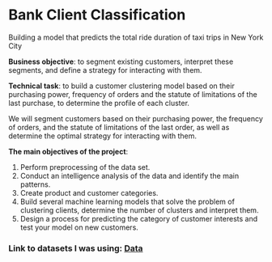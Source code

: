# Bank Сlient Сlassification
Building a model that predicts the total ride duration of taxi trips in New York City

**Business objective**: to segment existing customers, interpret these segments, and define a strategy for interacting with them.

**Technical task**: to build a customer clustering model based on their purchasing power, frequency of orders and the statute of limitations of the last purchase, to determine the profile of each cluster.

We will segment customers based on their purchasing power, the frequency of orders, and the statute of limitations of the last order, as well as determine the optimal strategy for interacting with them.

**The main objectives of the project**:
1. Perform preprocessing of the data set.
2. Conduct an intelligence analysis of the data and identify the main patterns.
3. Create product and customer categories. 
4. Build several machine learning models that solve the problem of clustering clients, determine the number of clusters and interpret them.
5. Design a process for predicting the category of customer interests and test your model on new customers.
   
### Link to datasets I was using: [Data](https://drive.google.com/file/d/1k63KoqJswWEAg_0BeWUUU3kipnJ7TkIL/view?usp=drive_link)

